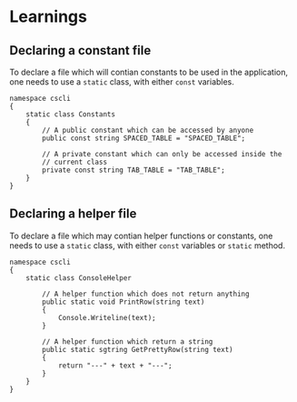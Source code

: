 # Learnings

## Declaring a constant file
To declare a file which will contian constants to be used in the application, one needs to use a `static` class, with either `const` variables.

```
namespace cscli
{
    static class Constants
    {
        // A public constant which can be accessed by anyone
        public const string SPACED_TABLE = "SPACED_TABLE";

        // A private constant which can only be accessed inside the 
        // current class
        private const string TAB_TABLE = "TAB_TABLE";
    }
}
```

## Declaring a helper file
To declare a file which may contian helper functions or constants, one needs to use a `static` class, with either `const` variables or `static` method.

```
namespace cscli
{
    static class ConsoleHelper
    
        // A helper function which does not return anything
        public static void PrintRow(string text)
        {
            Console.Writeline(text);
        }
        
        // A helper function which return a string
        public static sgtring GetPrettyRow(string text)
        {
            return "---" + text + "---";
        }       
    }
}
```